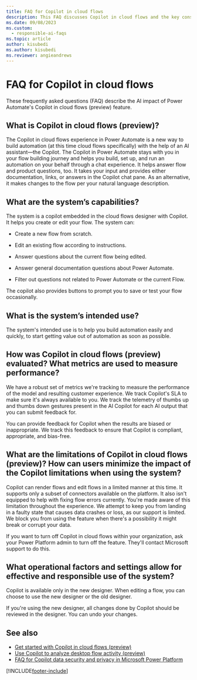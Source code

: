 ```yaml
---
title: FAQ for Copilot in cloud flows
description: This FAQ discusses Copilot in cloud flows and the key considerations for making use of this technology responsibly.
ms.date: 09/08/2023
ms.custom: 
  - responsible-ai-faqs
ms.topic: article
author: kisubedi
ms.author: kisubedi
ms.reviewer: angieandrews
---
```


# FAQ for Copilot in cloud flows

These frequently asked questions (FAQ) describe the AI impact of Power Automate's Copilot in cloud flows (preview) feature.

## What is Copilot in cloud flows (preview)?

The Copilot in cloud flows experience in Power Automate is a new way to build automation (at this time cloud flows specifically) with the help of an AI assistant&mdash;the Copilot. The Copilot in Power Automate stays with you in your flow building journey and helps you build, set up, and run an automation on your behalf through a chat experience. It helps answer flow and product questions, too. It takes your input and provides either documentation, links, or answers in the Copilot chat pane. As an alternative, it makes changes to the flow per your natural language description.

## What are the system’s capabilities?

The system is a copilot embedded in the cloud flows designer with Copilot. It helps you create or edit your flow. The system can:

- Create a new flow from scratch.

- Edit an existing flow according to instructions.

- Answer questions about the current flow being edited.

- Answer general documentation questions about Power Automate.

- Filter out questions not related to Power Automate or the current Flow.

The copilot also provides buttons to prompt you to save or test your flow occasionally.

## What is the system’s intended use?

The system's intended use is to help you build automation easily and quickly, to start getting value out of automation as soon as possible.

## How was Copilot in cloud flows (preview) evaluated? What metrics are used to measure performance?

We have a robust set of metrics we're tracking to measure the performance of the model and resulting customer experience. We track Copilot's SLA to make sure it's always available to you. We track the telemetry of thumbs up and thumbs down gestures present in the AI Copilot for each AI output that you can submit feedback for.

You can provide feedback for Copilot when the results are biased or inappropriate. We track this feedback to ensure that Copilot is compliant, appropriate, and bias-free.

## What are the limitations of Copilot in cloud flows (preview)? How can users minimize the impact of the Copilot limitations when using the system?

Copilot can render flows and edit flows in a limited manner at this time. It supports only a subset of connectors available on the platform. It also isn't equipped to help with fixing flow errors currently. You're made aware of this limitation throughout the experience. We attempt to keep you from landing in a faulty state that causes data crashes or loss, as our support is limited. We block you from using the feature when there's a possibility it might break or corrupt your data.

If you want to turn off Copilot in cloud flows within your organization, ask your Power Platform admin to turn off the feature. They'll contact Microsoft support to do this.

## What operational factors and settings allow for effective and responsible use of the system?

Copilot is available only in the new designer. When editing a flow, you can choose to use the new designer or the old designer.

If you're using the new designer, all changes done by Copilot should be reviewed in the designer. You can undo your changes.

## See also

- [Get started with Copilot in cloud flows (preview)](get-started-with-copilot.md)
- [Use Copilot to analyze desktop flow activity (preview)](./desktop-flows/use-copilot-to-analyze-desktopflow-activity.md)
- [FAQ for Copilot data security and privacy in Microsoft Power Platform](/power-platform/faqs-copilot-data-security-privacy)

[!INCLUDE[footer-include](./includes/footer-banner.md)]
